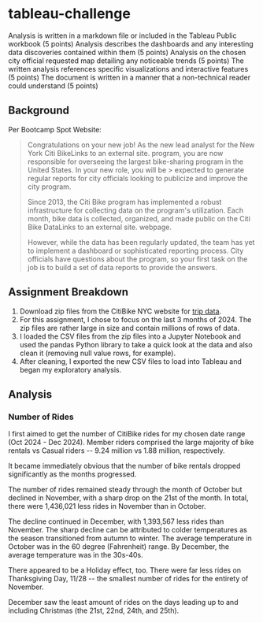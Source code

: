 # tableau-challenge

Analysis is written in a markdown file or included in the Tableau Public workbook (5 points)
Analysis describes the dashboards and any interesting data discoveries contained within them (5 points)
Analysis on the chosen city official requested map detailing any noticeable trends (5 points)
The written analysis references specific visualizations and interactive features (5 points)
The document is written in a manner that a non-technical reader could understand (5 points)

## Background

Per Bootcamp Spot Website:
>
> Congratulations on your new job! As the new lead analyst for the New York Citi BikeLinks to an external site. program, you are now responsible for overseeing the largest bike-sharing program in the United States. In your new role, you will be > expected to generate regular reports for city officials looking to publicize and improve the city program.
> 
> Since 2013, the Citi Bike program has implemented a robust infrastructure for collecting data on the program's utilization. Each month, bike data is collected, organized, and made public on the Citi Bike DataLinks to an external site. webpage.
> 
> However, while the data has been regularly updated, the team has yet to implement a dashboard or sophisticated reporting process. City officials have questions about the program, so your first task on the job is to build a set of data reports to provide the answers.


## Assignment Breakdown

1. Download zip files from the CitiBike NYC website for [trip data](https://s3.amazonaws.com/tripdata/index.html).
2. For this assignment, I chose to focus on the last 3 months of 2024. The zip files are rather large in size and contain millions of rows of data.
3. I loaded the CSV files from the zip files into a Jupyter Notebook and used the pandas Python library to take a quick look at the data and also clean it (removing null value rows, for example).
4. After cleaning, I exported the new CSV files to load into Tableau and began my exploratory analysis.

## Analysis


### Number of Rides

I first aimed to get the number of CitiBike rides for my chosen date range (Oct 2024 - Dec 2024). Member riders comprised the large majority of bike rentals vs Casual riders -- 9.24 million vs 1.88 million, respectively.

It became immediately obvious that the number of bike rentals dropped significantly as the months progressed.

The number of rides remained steady through the month of October but declined in November, with a sharp drop on the 21st of the month. In total, there were 1,436,021 less rides in November than in October.

The decline continued in December, with 1,393,567 less rides than November. The sharp decline can be attributed to colder temperatures as the season transitioned from autumn to winter. The average temperature in October was in the 60 degree (Fahrenheit) range. By December, the average temperature was in the 30s-40s.

There appeared to be a Holiday effect, too. There were far less rides on Thanksgiving Day, 11/28 -- the smallest number of rides for the entirety of November. 

December saw the least amount of rides on the days leading up to and including Christmas (the 21st, 22nd, 24th, and 25th).

